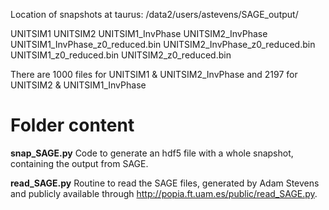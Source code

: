 Location of snapshots at taurus: /data2/users/astevens/SAGE_output/

UNITSIM1                          UNITSIM2
UNITSIM1_InvPhase                 UNITSIM2_InvPhase
UNITSIM1_InvPhase_z0_reduced.bin  UNITSIM2_InvPhase_z0_reduced.bin
UNITSIM1_z0_reduced.bin           UNITSIM2_z0_reduced.bin

There are 1000 files for UNITSIM1 & UNITSIM2_InvPhase and 2197 for UNITSIM2 & UNITSIM1_InvPhase

# Folder content

**snap_SAGE.py** Code to generate an hdf5 file with a whole snapshot, containing the output from SAGE.

**read_SAGE.py** Routine to read the SAGE files, generated by Adam Stevens and publicly available through http://popia.ft.uam.es/public/read_SAGE.py.